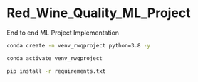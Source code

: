 # Red_Wine_Quality_ML_Project
End to end ML Project Implementation

```bash
conda create -n venv_rwqproject python=3.8 -y 
```

```bash
conda activate venv_rwqproject
```

```bash
pip install -r requirements.txt
```